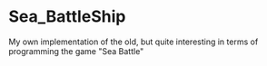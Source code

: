 # Sea_BattleShip
My own implementation of the old, but quite interesting in terms of programming the game "Sea Battle"

